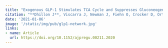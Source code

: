 ```yaml
---
title: "Exogenous GLP-1 Stimulates TCA Cycle and Suppresses Gluconeogenesis and Ketogenesis in Late-fasted Northern Elephant Seals Pups"
citation: "**Dhillon J**, Viscarra J, Newman J, Fiehn O, Crocker D, Ortiz R. *American Journal of Physiology - Regulatory, Integrative and Comparative Physiology*. 2021."
date: '2021-01-06'
image: '/static/img/pub/glp1-network.jpg'
links:
- name: Article
  url: https://doi.org/10.1152/ajpregu.00211.2020
---
```

